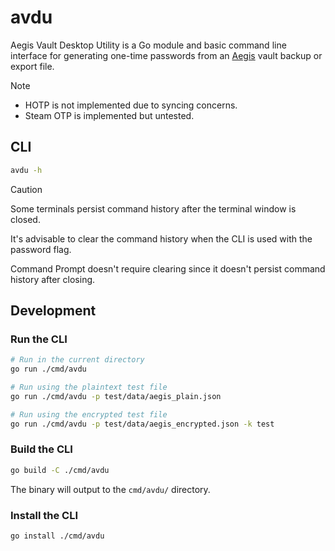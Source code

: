 # avdu

Aegis Vault Desktop Utility is a Go module and basic command line interface for generating 
one-time passwords from an [Aegis](https://github.com/beemdevelopment/Aegis) vault backup or export file.

> [!NOTE]
> - HOTP is not implemented due to syncing concerns.
> - Steam OTP is implemented but untested.

## CLI

```bash
avdu -h
```

> [!CAUTION]
> Some terminals persist command history after the terminal window is closed.
>
> It's advisable to clear the command history when the CLI is used with the password flag.
>
> Command Prompt doesn't require clearing since it doesn't persist command history after closing.

## Development

### Run the CLI

```bash
# Run in the current directory
go run ./cmd/avdu

# Run using the plaintext test file
go run ./cmd/avdu -p test/data/aegis_plain.json

# Run using the encrypted test file
go run ./cmd/avdu -p test/data/aegis_encrypted.json -k test
```

### Build the CLI

```bash
go build -C ./cmd/avdu
```

The binary will output to the `cmd/avdu/` directory.

### Install the CLI

```bash
go install ./cmd/avdu
```
